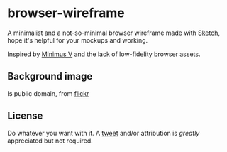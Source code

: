 browser-wireframe
=================

A minimalist and a not-so-minimal browser wireframe made with [Sketch](http://bohemiancoding.com/sketch/), hope it's helpful for your mockups and working.

Inspired by [Minimus V](http://elgena.co/) and the lack of low-fidelity browser assets.

## Background image
Is public domain, from [flickr](http://www.flickr.com/photos/sdasmarchives/8581368722/)

## License
Do whatever you want with it. A [tweet](http://twitter.com/e_gimenez) and/or attribution is *greatly* appreciated but not required.